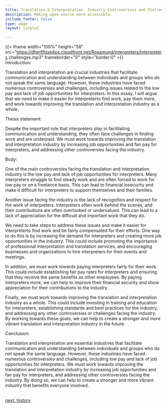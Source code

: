 ```yaml
---
title: Translation & Interpretation  Industry Controversies and Challenges
description: Making open-source more accessible.
include_footer: false
type: page
layout: single2

---
```


{{< iframe width="100%" height="58" src="https://dfgnflfqxk4ps.cloudfront.net/Rosamund/interpreters/interpreters challenges.mp3" frameborder="0" style="border:0" >}}<br>
Introduction:

Translation and interpretation are crucial industries that facilitate communication and understanding between individuals and groups who do not speak the same language. However, these industries have faced numerous controversies and challenges, including issues related to the low pay and lack of job opportunities for interpreters. In this essay, I will argue that we need to make it easier for interpreterto find work, pay them more, and work towards improving the translation and interpretation industry as a whole.

Thesis statement:

Despite the important role that interpreters play in facilitating communication and understanding, they often face challenges in finding work and are underpaid. We must work towards improving the translation and interpretation industry by increasing job opportunities and fair pay for interpreters, and addressing other controversies facing the industry.

Body:

One of the main controversies facing the translation and interpretation industry is the low pay and lack of job opportunities for interpreters. Many interpreters struggle to find steady work and are often forced to work for low pay or on a freelance basis. This can lead to financial insecurity and make it difficult for interpreters to support themselves and their families.

Another issue facing the industry is the lack of recognition and respect for the work of interpreters. Interpreters often work behind the scenes, and their contributions are often overlooked or undervalued. This can lead to a lack of appreciation for the difficult and important work that they do.

We need to take steps to address these issues and make it easier for interpreterto find work and be fairly compensated for their efforts. One way to do this is by increasing the demand for interpreters and creating more job opportunities in the industry. This could include promoting the importance of professional interpretation and translation services, and encouraging businesses and organizations to hire interpreters for their events and meetings.

In addition, we must work towards paying interpreters fairly for their work. This could include establishing fair pay rates for interpreters and ensuring that they receive the same benefits as other employees. By paying interpreters more, we can help to improve their financial security and show appreciation for their contributions to the industry.

Finally, we must work towards improving the translation and interpretation industry as a whole. This could include investing in training and education for interpreters, establishing standards and best practices for the industry, and addressing any other controversies or challenges facing the industry. By working towards these goals, we can help to create a stronger and more vibrant translation and interpretation industry in the future.

Conclusion:

Translation and interpretation are essential industries that facilitate communication and understanding between individuals and groups who do not speak the same language. However, these industries have faced numerous controversies and challenges, including low pay and lack of job opportunities for interpreters. We must work towards improving the translation and interpretation industry by increasing job opportunities and fair pay for interpreters, and addressing other controversies facing the industry. By doing so, we can help to create a stronger and more vibrant industry that benefits everyone involved.

<br>
<a href="https://insights.workdojos.com/interpreters/history">next: history</a>
</p>